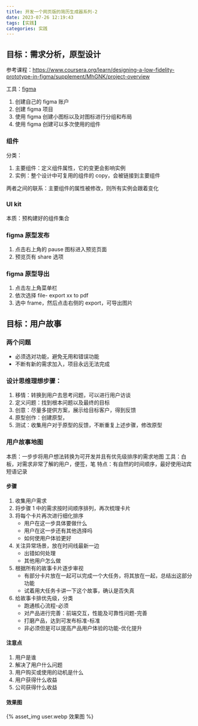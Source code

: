 ```yaml
---
title: 开发一个网页版的简历生成器系列-2
date: 2023-07-26 12:19:43
tags: [实践]
categories: 实践
---
```


## 目标：需求分析，原型设计

参考课程：https://www.coursera.org/learn/designing-a-low-fidelity-prototype-in-figma/supplement/MhGNK/project-overview

工具：[figma](https://www.figma.com/)

1. 创建自己的 figma 账户
2. 创建 figma 项目
3. 使用 figma 创建小图标以及对图标进行分组和布局
4. 使用 figma 创建可以多次使用的组件

### 组件

分类：

1. 主要组件：定义组件属性，它的变更会影响实例
2. 实例：整个设计中可复用的组件的 copy，会被链接到主要组件

两者之间的联系：主要组件的属性被修改，则所有实例会跟着变化

### UI kit

本质：预构建好的组件集合

### figma 原型发布

1. 点击右上角的 pause 图标进入预览页面
2. 预览页有 share 选项

### figma 原型导出

1. 点击左上角菜单栏
2. 依次选择 file- export xx to pdf
3. 选中 frame，然后点击右侧的 export，可导出图片

## 目标：用户故事

### 两个问题

- 必须选对功能，避免无用和错误功能
- 不断有新的需求加入，项目永远无法完成

### 设计思维理想步骤：

1. 移情：转换到用户去思考问题，可以进行用户访谈
2. 定义问题：找到根本问题以及最终的目标
3. 创意：尽量多提供方案，展示给目标客户，得到反馈
4. 原型创作：创建原型，
5. 测试：收集用户对于原型的反馈，不断重复上述步骤，修改原型

### 用户故事地图

本质：一步步将用户想法转换为可开发并且有优先级排序的需求地图
工具：白板，对需求非常了解的用户，便签，笔
特点：有自然的时间顺序，最好使用动宾短语记录

#### 步骤

1. 收集用户需求
2. 将步骤 1 中的需求按时间顺序排列，再次梳理卡片
3. 将每个卡片再次进行细化排序
   - 用户在这一步具体要做什么
   - 用户在这一步还有其他选择吗
   - 如何使用户体验更好
4. 关注异常场景，放在时间线最新一边
   - 出错如何处理
   - 其他用户怎么做
5. 根据所有的故事卡片逐步审视
   - 有部分卡片放在一起可以完成一个大任务，将其放在一起，总结出这部分功能
   - 试着用大任务卡讲一下这个故事，确认是否失真
6. 给故事卡排优先级，分类
   - 跑通核心流程-必须
   - 对产品进行完善：前端交互，性能及可靠性问题-完善
   - 打磨产品，达到可发布标准-标准
   - 非必须但是可以提高产品用户体验的功能-优化提升

#### 注意点

1. 用户是谁
2. 解决了用户什么问题
3. 用户购买或使用的动机是什么
4. 用户获得什么收益
5. 公司获得什么收益

#### 效果图

{% asset_img user.webp 效果图 %}
